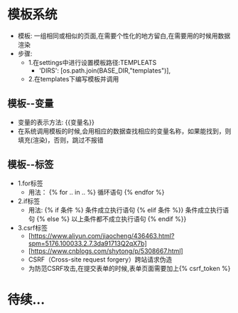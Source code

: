 # 模板系统
- 模板: 一组相同或相似的页面,在需要个性化的地方留白,在需要用的时候用数据渲染
- 步骤: 
   - 1.在settings中进行设置模板路径:TEMPLEATS
     - 'DIRS': [os.path.join(BASE_DIR,"templates")],
   - 2.在templates下编写模板并调用
## 模板--变量
- 变量的表示方法: {{变量名}}
- 在系统调用模板的时候,会用相应的数据查找相应的变量名称，如果能找到，则填充(渲染)，否则，跳过不报错
## 模板--标签
- 1.for标签
    - 用法：
        {% for .. in .. %}
            循环语句
        {% endfor %}
- 2.if标签 
    - 用法:
        {% if 条件 %}
            条件成立执行语句
        {% elif 条件 %}}
            条件成立执行语句
        {% else %}
            以上条件都不成立执行语句
        {% endif %}}
- 3.csrf标签
    - [https://www.aliyun.com/jiaocheng/436463.html?spm=5176.100033.2.7.3da91713Q2qX7b]
    - [https://www.cnblogs.com/shytong/p/5308667.html]
    - CSRF（Cross-site request forgery）跨站请求伪造  
    - 为防范CSRF攻击,在提交表单的时候,表单页面需要加上{% csrf_token %}   
# 待续...



